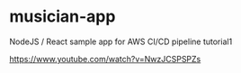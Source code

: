 # musician-app
NodeJS / React sample app for AWS CI/CD pipeline tutorial1

https://www.youtube.com/watch?v=NwzJCSPSPZs
